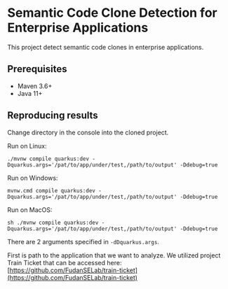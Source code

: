 # Semantic Code Clone Detection for Enterprise Applications

This project detect semantic code clones in enterprise applications.

## Prerequisites

* Maven 3.6+
* Java 11+

## Reproducing results

Change directory in the console into the cloned project.

Run on Linux:

```shell script
./mvnw compile quarkus:dev -Dquarkus.args='/pat/to/app/under/test,/path/to/output' -Ddebug=true
```

Run on Windows:

```shell script
mvnw.cmd compile quarkus:dev -Dquarkus.args='/pat/to/app/under/test,/path/to/output' -Ddebug=true
```

Run on MacOS:

```shell script
sh ./mvnw compile quarkus:dev -Dquarkus.args='/pat/to/app/under/test,/path/to/output' -Ddebug=true
```

There are 2 arguments specified in `-dDquarkus.args`. 

First is path to the application that we want to analyze. We utilized project Train Ticket that can be accessed
here: [https://github.com/FudanSELab/train-ticket](https://github.com/FudanSELab/train-ticket)